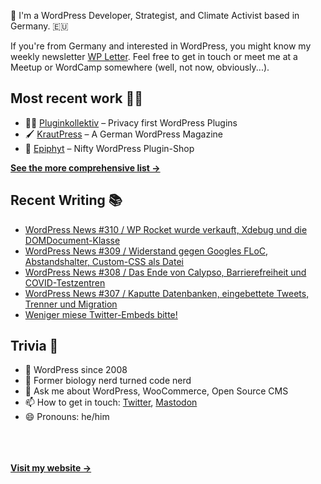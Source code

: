 👋 I'm a WordPress Developer, Strategist, and Climate Activist based in Germany. 🇪🇺

If you're from Germany and interested in WordPress, you might know my weekly newsletter [WP Letter](https://wpletter.de/). Feel free to get in touch or meet me at a Meetup or WordCamp somewhere (well, not now, obviously...).


## Most recent work 👷‍♂️

- 👨‍💻 [Pluginkollektiv](https://github.com/pluginkollektiv) – Privacy first WordPress Plugins
- 🖌️ [KrautPress](https://krautpress.de) – A German WordPress Magazine
- 🌱 [Epiphyt](https://epiph.yt) – Nifty WordPress Plugin-Shop

**[See the more comprehensive list &rarr;](https://simonkraft.com/what-i-do)**


## Recent Writing 📚

<!-- BLOG-POST-LIST:START -->
- [WordPress News #310 / WP Rocket wurde verkauft, Xdebug und die DOMDocument-Klasse](https://feed.wpletter.de/link/14399/14439284/310)
- [WordPress News #309 / Widerstand gegen Googles FLoC, Abstandshalter, Custom-CSS als Datei](https://feed.wpletter.de/link/14399/14420384/309)
- [WordPress News #308 / Das Ende von Calypso, Barrierefreiheit und COVID-Testzentren](https://feed.wpletter.de/link/14399/14406995/308)
- [WordPress News #307 / Kaputte Datenbanken, eingebettete Tweets, Trenner und Migration](https://feed.wpletter.de/link/14399/14382290/307)
- [Weniger miese Twitter-Embeds bitte!](https://simon.blog/2021/miese-twitter-embeds/)
<!-- BLOG-POST-LIST:END -->


## Trivia 🤪

- 👴 WordPress since 2008
- 🌱 Former biology nerd turned code nerd
- 💬 Ask me about WordPress, WooCommerce, Open Source CMS
- 📫 How to get in touch: [Twitter](https://twitter.com/krafit), [Mastodon](https://dewp.space/@simon)
- 😄 Pronouns: he/him

<br/><br/><br/>
**[Visit my website &rarr;](https://simonkraft.com)**